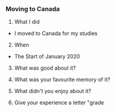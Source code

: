 ### Moving to Canada

1) What I did

- I moved to Canada for my studies 


2) When

- The Start of January 2020


3) What was good about it?


4) What was your favourite memory of it?


5) What didn't you enjoy about it?


6) Give your experience a letter "grade



